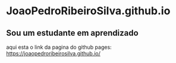 # JoaoPedroRibeiroSilva.github.io

## Sou um estudante em aprendizado

aqui esta o link da pagina do github pages: https://joaopedroribeirosilva.github.io/
